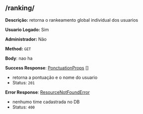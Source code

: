 ## /ranking/

**Descrição:** retorna o rankeamento global individual dos usuarios

**Usuario Logado:** Sim

**Administrador:** Não

**Method:** `GET`

**Body**: nao ha

**Success Response**: [PonctuationProps](../../../src/domain/trilhas/@entities/ponctuation.ts) []
- retorna a pontuação e o nome do usuario
- Status: `201`

**Error Response**: [ResourceNotFoundError](../../../../src/core/errors/resource-not-found-error.ts)
- nenhumo time cadastrada no DB
- Status: `400`
